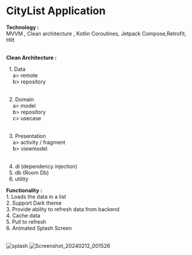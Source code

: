 # CityList Application

 
 <b>Technology : </b><br/> MVVM , Clean architecture , Kotlin Coroutines, Jetpack Compose,Retrofit, Hilt <br/><br/>

<b> Clean Architecture : </b><br/>

   &nbsp; 1. Data <br/>
        &ensp;&ensp; a> remote <br/>
        &ensp;&ensp; b> repository <br/><br/>

   &nbsp; 2. Domain  <br/>
        &ensp;&ensp; a> model <br/>
        &ensp;&ensp; b> repository <br/>
        &ensp;&ensp; c> usecase <br/><br/>

   &nbsp; 3. Presentation <br/>
       &ensp;&ensp; a> activity / fragment <br/>
       &ensp;&ensp; b> viewmodel <br/><br/>

   &nbsp; 4. di (dependency injection)<br/>
   &nbsp; 5. db (Room Db)<br/>
   &nbsp; 6. utility<br/>   

 <b>Functionality :</b> <br/>
               1. Loads the data in a list <br/>
               2. Support Dark theme <br/>
               3. Provide ability to refresh data from backend <br/>
               4. Cache data <br/>
               5. Pull to refresh <br/>
               6. Animated Splash Screen <br/> <br/>
               
 ![splash](https://github.com/soumen321/citylist_jetpackcompose/assets/2536037/35ca8e1d-8bd1-443a-bf59-9652a19e63e7)
![Screenshot_20240212_001526](https://github.com/soumen321/citylist_jetpackcompose/assets/2536037/34522539-a2c0-4c04-aa13-ab1df9f491a0)

